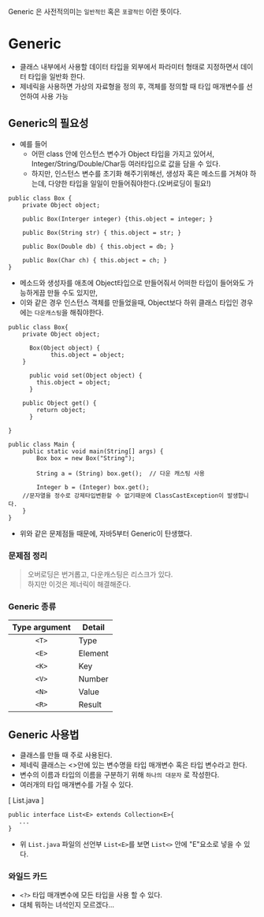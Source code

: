 Generic 은 사전적의미는 `일반적인` 혹은 `포괄적인` 이란 뜻이다.

# Generic 
- 클래스 내부에서 사용할 데이터 타입을 외부에서 파라미터 형태로 지정하면서 데이터 타입을 일반화 한다.
- 제네릭을 사용하면 가상의 자료형을 정의 후, 객체를 정의할 때 타입 매개변수를 선언하여 사용 가능

## Generic의 필요성
- 예를 들어
    - 어떤 class 안에 인스턴스 변수가 Object 타입을 가지고 있어서, Integer/String/Double/Char등 여러타입으로 값을 담을 수 있다. 
    - 하지만, 인스턴스 변수를 초기화 해주기위해선, 생성자 혹은 메소드를 거쳐야 하는데, 다양한 타입을 일일이 만들어줘야한다.(오버로딩이 필요!)
```
public class Box {
    private Object object;
    
    public Box(Interger integer) {this.object = integer; }
    
    public Box(String str) { this.object = str; }
    
    public Box(Double db) { this.object = db; }
    
    public Box(Char ch) { this.object = ch; }
}
```

  - 메소드와 생성자를 애초에 Object타입으로 만들어줘서 어떠한 타입이 들어와도 가능하게끔 만들 수도 있지만,
  - 이와 같은 경우 인스턴스 객체를 만들었을때, Object보다 하위 클래스 타입인 경우에는 `다운캐스팅`을 해줘야한다.

```
public class Box{
    private Object object;
    
	  Box(Object object) {
    		this.object = object;
  	}

	  public void set(Object object) {
	  	this.object = object;
	  }

  	public Object get() {
	  	return object;
	  }    

}    
```
```
public class Main {
	public static void main(String[] args) {
		Box box = new Box("String");
    
		String a = (String) box.get();  // 다운 캐스팅 사용
    
		Integer b = (Integer) box.get(); 
    //문자열을 정수로 강제타입변환할 수 없기때문에 ClassCastException이 발생합니다.
	}
}
```
 - 위와 같은 문제점들 때문에, 자바5부터 Generic이 탄생했다.
### 문제점 정리 
> 오버로딩은 번거롭고, 다운캐스팅은 리스크가 있다.   
> 하지만 이것은 제너릭이 해결해준다.


### Generic 종류 

|Type argument|Detail|
|:--:|--|
|`<T>`|Type|
|`<E>`|Element|
|`<K>`|Key|
|`<V>`|Number|
|`<N>`|Value|
|`<R>`|Result|


## Generic 사용법
- 클래스를 만들 때 주로 사용된다.
- 제네릭 클래스는 <>안에 있는 변수명을 타입 매개변수 혹은 타입 변수라고 한다. 
- 변수의 이름과 타입의 이름을 구분하기 위해 `하나의 대문자` 로 작성한다. 
- 여러개의 타입 매개변수를 가질 수 있다.   

\[ List.java \]
```
public interface List<E> extends Collection<E>{
   ...
}
```
- 위 `List.java` 파일의 선언부 `List<E>`를 보면 `List<>` 안에 "E"요소로 넣을 수 있다.

### 와일드 카드 
- `<?>`  타입 매개변수에 모든 타입을 사용 할 수 있다.
- 대체 뭐하는 녀석인지 모르겠다...
